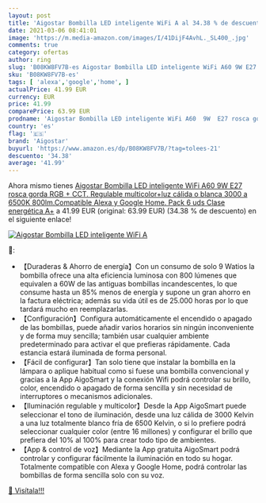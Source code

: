 ```yaml
---
layout: post
title: 'Aigostar Bombilla LED inteligente WiFi A al 34.38 % de descuento'
date: 2021-03-06 08:41:01
image: 'https://m.media-amazon.com/images/I/41DijF4AvhL._SL400_.jpg'
comments: true
category: ofertas
author: ring
slug: 'B08KW8FV7B-es Aigostar Bombilla LED inteligente WiFi A60 9W E27 rosca...'
sku: 'B08KW8FV7B-es'
tags: [ 'alexa','google','home', ]
actualPrice: 41.99 EUR
currency: EUR
price: 41.99
comparePrice: 63.99 EUR
prodname: 'Aigostar Bombilla LED inteligente WiFi A60  9W  E27 rosca gorda  RGB + CCT. Regulable multicolor+luz cálida o blanca 3000 a 6500K  800lm.Compatible Alexa y Google Home. Pack 6 uds Clase energética A+'
country: 'es'
flag: '🇪🇸'
brand: 'Aigostar'
buyurl: 'https://www.amazon.es/dp/B08KW8FV7B/?tag=tolees-21'
descuento: '34.38'
average: '41.99'
---
```


Ahora mismo tienes [Aigostar Bombilla LED inteligente WiFi A60  9W  E27 rosca gorda  RGB + CCT. Regulable multicolor+luz cálida o blanca 3000 a 6500K  800lm.Compatible Alexa y Google Home. Pack 6 uds Clase energética A+](https://www.amazon.es/dp/B08KW8FV7B/?tag=tolees-21) a 41.99 EUR (original: 63.99 EUR) (34.38 %  de descuento) en el siguiente enlace!

[![Aigostar Bombilla LED inteligente WiFi A](https://m.media-amazon.com/images/I/41DijF4AvhL._SL400_.jpg)](https://www.amazon.es/dp/B08KW8FV7B/?tag=tolees-21)

🔎:

- 【Duraderas & Ahorro de energía】Con un consumo de solo 9 Watios la bombilla ofrece una alta eficiencia luminosa con 800 lúmenes que equivalen a 60W de las antiguas bombillas incandescentes, lo que consume hasta un 85% menos de energía y supone un gran ahorro en la factura eléctrica; además su vida útil es de 25.000 horas por lo que tardará mucho en reemplazarlas.
- 【Configuración】Configura automáticamente el encendido o apagado de las bombillas, puede añadir varios horarios sin ningún inconveniente y de forma muy sencilla; también usar cualquier ambiente predeterminado para activar el que prefieras rápidamente. Cada estancia estará iluminada de forma personal.
- 【Fácil de configurar】Tan solo tiene que instalar la bombilla en la lámpara o aplique habitual como si fuese una bombilla convencional y gracias a la App AigoSmart y la conexión Wifi podrá controlar su brillo, color, encendido o apagado de forma sencilla y sin necesidad de interruptores o mecanismos adicionales.
- 【Iluminación regulable y multicolor】Desde la App AigoSmart puede seleccionar el tono de iluminación, desde una luz cálida de 3000 Kelvin a una luz totalmente blanco fría de 6500 Kelvin, o si lo prefiere podrá seleccionar cualquier color (entre 16 millones) y configurar el brillo que prefiera del 10% al 100% para crear todo tipo de ambientes.
- 【App & control de voz】Mediante la App gratuita AigoSmart podrá controlar y configurar fácilmente la iluminación en todo su hogar. Totalmente compatible con Alexa y Google Home, podrá controlar las bombillas de forma sencilla solo con su voz.

[🛒 Visítala!!!](https://www.amazon.es/dp/B08KW8FV7B/?tag=tolees-21)
